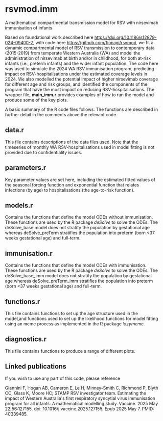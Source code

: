 # rsvmod.imm
A mathematical compartmental transmission model for RSV with nirsevimab immunisation of infants

Based on foundational work described here https://doi.org/10.1186/s12879-024-09400-2, with code here https://github.com/fionagi/rsvmod, 
we fit a dynamic compartmental model of RSV transmission to contemporary data (2015-2019) from temperate Western Australia (WA) and model the administration of nirsevimab at birth and/or in childhood, for both at-risk infants (i.e., preterm infants) and the wider infant population. The code here was used to simulate the 2024 WA RSV immunisation program, predicting impact on RSV-hospitalisations under the estimated coverage levels in 2024. We also modelled the potential impact of higher nirsevimab coverage for different age and risk groups, and identified the components of the program that have the most impact on reducing RSV-hospitalisations. The wrapper file, **main_imm.r** provides examples of how to run the model and produce some of the key plots.

A basic summary of the R code files follows. The functions are described in further detail in the comments above the relevant code.

## data.r ##
This file contains descriptions of the data files used. Note that the timeseries of monthly WA RSV-hospitalisations used in model fitting is not provided due to confidentiality issues.

## parameters.r ##
Key parameter values are set here, including the estimated fitted values of the seasonal forcing function and exponential function that relates infections (by age) to hospitalisations (the age-to-risk function).

## models.r ##
Contains the functions that define the model ODEs without immunisation. These functions are used by the R package _deSolve_ to solve the ODEs. The deSolve_base model does not stratify the population by gestational age whereas deSolve_preTerm stratifies the population into preterm (born <37 weeks gestational age) and full-term.

## immunisation.r ##
Contains the functions that define the model ODEs with immunisation. These functions are used by the R package _deSolve_ to solve the ODEs. The deSolve_base_imm model does not stratify the population by gestational age whereas deSolve_preTerm_imm stratifies the population into preterm (born <37 weeks gestational age) and full-term. 


## functions.r ##
This file contains functions to set up the age structure used in the model,and functions used to set up the likelihood functions for model fitting using an mcmc process as implemented in the R package _lazymcmc_.

## diagnostics.r ##
This file contains functions to produce a range of different plots.

## Linked publications ##

If you wish to use any part of this code, please reference

Giannini F, Hogan AB, Cameron E, Le H, Minney-Smith C, Richmond P, Blyth CC, Glass K, Moore HC; STAMP RSV investigator team. Estimating the impact of Western Australia's first respiratory syncytial virus immunisation program for all infants: A mathematical modelling study. Vaccine. 2025 May 22;56:127155. doi: 10.1016/j.vaccine.2025.127155. Epub 2025 May 7. PMID: 40339485.

